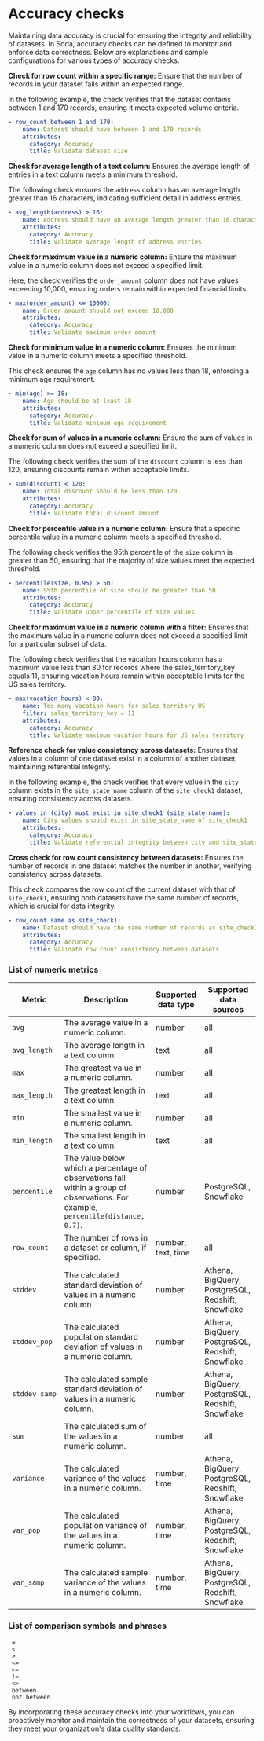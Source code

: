 # Accuracy checks

Maintaining data accuracy is crucial for ensuring the integrity and reliability of datasets. In Soda, accuracy checks can be defined to monitor and enforce data correctness. Below are explanations and sample configurations for various types of accuracy checks.

**Check for row count within a specific range:** Ensure that the number of records in your dataset falls within an expected range.

In the following example, the check verifies that the dataset contains between 1 and 170 records, ensuring it meets expected volume criteria.

```yaml
- row_count between 1 and 170:
    name: Dataset should have between 1 and 170 records
    attributes:
      category: Accuracy
      title: Validate dataset size
```

**Check for average length of a text column:** Ensures the average length of entries in a text column meets a minimum threshold.

The following check ensures the `address` column has an average length greater than 16 characters, indicating sufficient detail in address entries.

```yaml
- avg_length(address) > 16:
    name: Address should have an average length greater than 16 characters
    attributes:
      category: Accuracy
      title: Validate average length of address entries
```

**Check for maximum value in a numeric column:** Ensure the maximum value in a numeric column does not exceed a specified limit.

Here, the check verifies the `order_amount` column does not have values exceeding 10,000, ensuring orders remain within expected financial limits.

```yaml
- max(order_amount) <= 10000:
    name: Order amount should not exceed 10,000
    attributes:
      category: Accuracy
      title: Validate maximum order amount
```

**Check for minimum value in a numeric column:** Ensures the minimum value in a numeric column meets a specified threshold.

This check ensures the `age` column has no values less than 18, enforcing a minimum age requirement.

```yaml
- min(age) >= 18:
    name: Age should be at least 18
    attributes:
      category: Accuracy
      title: Validate minimum age requirement
```

**Check for sum of values in a numeric column:** Ensure the sum of values in a numeric column does not exceed a specified limit.

The following check verifies the sum of the `discount` column is less than 120, ensuring discounts remain within acceptable limits.

```yaml
- sum(discount) < 120:
    name: Total discount should be less than 120
    attributes:
      category: Accuracy
      title: Validate total discount amount
```

**Check for percentile value in a numeric column:** Ensure that a specific percentile value in a numeric column meets a specified threshold.

The following check verifies the 95th percentile of the `size` column is greater than 50, ensuring that the majority of size values meet the expected threshold.

```yaml
- percentile(size, 0.95) > 50:
    name: 95th percentile of size should be greater than 50
    attributes:
      category: Accuracy
      title: Validate upper percentile of size values
```


**Check for maximum value in a numeric column with a filter:** Ensures that the maximum value in a numeric column does not exceed a specified limit for a particular subset of data.

The following check verifies that the vacation_hours column has a maximum value less than 80 for records where the sales_territory_key equals 11, ensuring vacation hours remain within acceptable limits for the US sales territory.

```yaml
- max(vacation_hours) < 80:
    name: Too many vacation hours for sales territory US
    filter: sales_territory_key = 11
    attributes:
      category: Accuracy
      title: Validate maximum vacation hours for US sales territory

```

**Reference check for value consistency across datasets:** Ensures that values in a column of one dataset exist in a column of another dataset, maintaining referential integrity.

In the following example, the check verifies that every value in the `city` column exists in the `site_state_name` column of the `site_check1` dataset, ensuring consistency across datasets.

```yaml
- values in (city) must exist in site_check1 (site_state_name):
    name: City values should exist in site_state_name of site_check1
    attributes:
      category: Accuracy
      title: Validate referential integrity between city and site_state_name
```

**Cross check for row count consistency between datasets:** Ensures the number of records in one dataset matches the number in another, verifying consistency across datasets.

This check compares the row count of the current dataset with that of `site_check1`, ensuring both datasets have the same number of records, which is crucial for data integrity.

```yaml
- row_count same as site_check1:
    name: Dataset should have the same number of records as site_check1
    attributes:
      category: Accuracy
      title: Validate row count consistency between datasets
```




### **List of numeric metrics**

| **Metric** | **Description** | **Supported data type** | **Supported data sources** |
| --- | --- | --- | --- |
| `avg` | The average value in a numeric column. | number | all |
| `avg_length` | The average length in a text column. | text | all |
| `max` | The greatest value in a numeric column. | number | all |
| `max_length` | The greatest length in a text column. | text | all |
| `min` | The smallest value in a numeric column. | number | all |
| `min_length` | The smallest length in a text column. | text | all |
| `percentile` | The value below which a percentage of observations fall within a group of observations. For example, `percentile(distance, 0.7)`. | number | PostgreSQL, Snowflake |
| `row_count` | The number of rows in a dataset or column, if specified. | number, text, time | all |
| `stddev` | The calculated standard deviation of values in a numeric column. | number | Athena, BigQuery, PostgreSQL, Redshift, Snowflake |
| `stddev_pop` | The calculated population standard deviation of values in a numeric column. | number | Athena, BigQuery, PostgreSQL, Redshift, Snowflake |
| `stddev_samp` | The calculated sample standard deviation of values in a numeric column. | number | Athena, BigQuery, PostgreSQL, Redshift, Snowflake |
| `sum` | The calculated sum of the values in a numeric column. | number | all |
| `variance` | The calculated variance of the values in a numeric column. | number, time | Athena, BigQuery, PostgreSQL, Redshift, Snowflake |
| `var_pop` | The calculated population variance of the values in a numeric column. | number, time | Athena, BigQuery, PostgreSQL, Redshift, Snowflake |
| `var_samp` | The calculated sample variance of the values in a numeric column. | number, time | Athena, BigQuery, PostgreSQL, Redshift, Snowflake |



### **List of comparison symbols and phrases**

```
 =
 <
 >
 <=
 >=
 !=
 <>
 between
 not between
```



By incorporating these accuracy checks into your workflows, you can proactively monitor and maintain the correctness of your datasets, ensuring they meet your organization's data quality standards. 